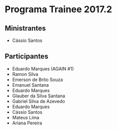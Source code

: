 # Programa Trainee 2017.2

## Ministrantes
- Cássio Santos

## Participantes

- Eduardo Marques (AGAIN #1)
- Ramon Silva
- Emerson de Brito Souza
- Emanuel Santana
- Eduardo Marques
- Glauber da Silva Santana
- Gabriel Silva de Azevedo
- Eduardo Marques
- Cássio Santos
- Mateus Lima
- Ariana Pereira
